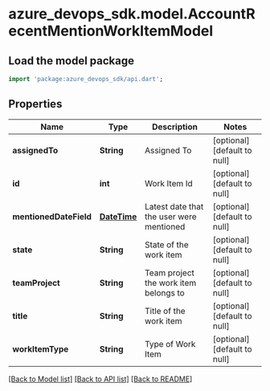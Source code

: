 # azure_devops_sdk.model.AccountRecentMentionWorkItemModel

## Load the model package
```dart
import 'package:azure_devops_sdk/api.dart';
```

## Properties
Name | Type | Description | Notes
------------ | ------------- | ------------- | -------------
**assignedTo** | **String** | Assigned To | [optional] [default to null]
**id** | **int** | Work Item Id | [optional] [default to null]
**mentionedDateField** | [**DateTime**](DateTime.md) | Latest date that the user were mentioned | [optional] [default to null]
**state** | **String** | State of the work item | [optional] [default to null]
**teamProject** | **String** | Team project the work item belongs to | [optional] [default to null]
**title** | **String** | Title of the work item | [optional] [default to null]
**workItemType** | **String** | Type of Work Item | [optional] [default to null]

[[Back to Model list]](../README.md#documentation-for-models) [[Back to API list]](../README.md#documentation-for-api-endpoints) [[Back to README]](../README.md)


